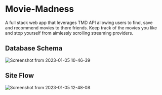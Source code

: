 # Movie-Madness
A full stack web app that leverages TMD API allowing users to find, save and recommend movies to there friends. Keep track of the movies you like and stop yourself from aimlessly scrolling streaming providers.

## Database Schema
![Screenshot from 2023-01-05 10-46-39](https://user-images.githubusercontent.com/28359915/210849976-b0ef56c8-194d-4b3d-a43b-8a24fabf8e17.png)

## Site Flow

![Screenshot from 2023-01-05 12-48-08](https://user-images.githubusercontent.com/28359915/210867377-49684ada-567f-4c9c-a69b-dc1d011215fc.png)
